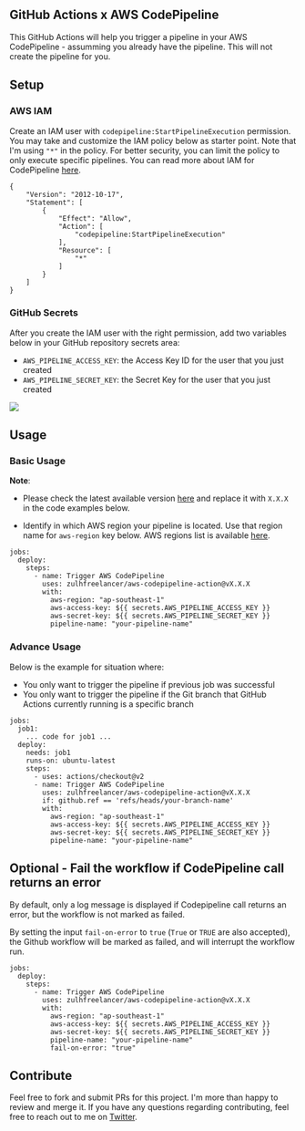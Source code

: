 ## GitHub Actions x AWS CodePipeline

This GitHub Actions will help you trigger a pipeline in your AWS CodePipeline - assumming you already have the pipeline. This will not create the pipeline for you.

## Setup

### AWS IAM

Create an IAM user with `codepipeline:StartPipelineExecution` permission. You may take and customize the IAM policy below as starter point. Note that I'm using `"*"` in the policy. For better security, you can limit the policy to only execute specific pipelines. You can read more about IAM for CodePipeline [here](https://docs.aws.amazon.com/codepipeline/latest/userguide/permissions-reference.html).

```
{
    "Version": "2012-10-17",
    "Statement": [
        {
            "Effect": "Allow",
            "Action": [
                "codepipeline:StartPipelineExecution"
            ],
            "Resource": [
                "*"
            ]
        }
    ]
}
```

### GitHub Secrets

After you create the IAM user with the right permission, add two variables below in your GitHub repository secrets area:

- `AWS_PIPELINE_ACCESS_KEY`: the Access Key ID for the user that you just created
- `AWS_PIPELINE_SECRET_KEY`: the Secret Key for the user that you just created

![](./docs/images/gh-secrets.png)

## Usage

### Basic Usage

**Note**:

- Please check the latest available version [here](https://github.com/marketplace/actions/aws-codepipeline-trigger) and replace it with `X.X.X` in the code examples below.

- Identify in which AWS region your pipeline is located. Use that region name for `aws-region` key below. AWS regions list is available [here](https://docs.aws.amazon.com/general/latest/gr/rande.html#regional-endpoints).

```
jobs:
  deploy:
    steps:
      - name: Trigger AWS CodePipeline
        uses: zulhfreelancer/aws-codepipeline-action@vX.X.X
        with:
          aws-region: "ap-southeast-1"
          aws-access-key: ${{ secrets.AWS_PIPELINE_ACCESS_KEY }}
          aws-secret-key: ${{ secrets.AWS_PIPELINE_SECRET_KEY }}
          pipeline-name: "your-pipeline-name"
```

### Advance Usage

Below is the example for situation where:

- You only want to trigger the pipeline if previous job was successful
- You only want to trigger the pipeline if the Git branch that GitHub Actions currently running is a specific branch

```
jobs:
  job1:
    ... code for job1 ...
  deploy:
    needs: job1
    runs-on: ubuntu-latest
    steps:
      - uses: actions/checkout@v2
      - name: Trigger AWS CodePipeline
        uses: zulhfreelancer/aws-codepipeline-action@vX.X.X
        if: github.ref == 'refs/heads/your-branch-name'
        with:
          aws-region: "ap-southeast-1"
          aws-access-key: ${{ secrets.AWS_PIPELINE_ACCESS_KEY }}
          aws-secret-key: ${{ secrets.AWS_PIPELINE_SECRET_KEY }}
          pipeline-name: "your-pipeline-name"
```

## Optional - Fail the workflow if CodePipeline call returns an error
By default, only a log message is displayed if Codepipeline call returns an error, but the workflow is not marked as failed.

By setting the input `fail-on-error` to `true` (`True` or `TRUE` are also accepted), the Github workflow will be marked as failed, and will interrupt the workflow run.


```
jobs:
  deploy:
    steps:
      - name: Trigger AWS CodePipeline
        uses: zulhfreelancer/aws-codepipeline-action@vX.X.X
        with:
          aws-region: "ap-southeast-1"
          aws-access-key: ${{ secrets.AWS_PIPELINE_ACCESS_KEY }}
          aws-secret-key: ${{ secrets.AWS_PIPELINE_SECRET_KEY }}
          pipeline-name: "your-pipeline-name"
          fail-on-error: "true"
```

## Contribute

Feel free to fork and submit PRs for this project. I'm more than happy to review and merge it. If you have any questions regarding contributing, feel free to reach out to me on [Twitter](https://twitter.com/zulhhandyplast).
